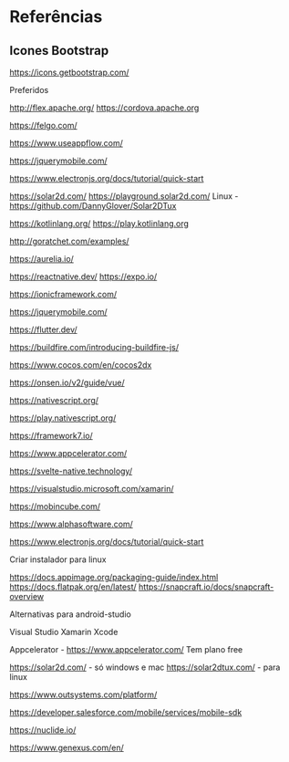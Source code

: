 # Referências

## Icones Bootstrap

https://icons.getbootstrap.com/

Preferidos

http://flex.apache.org/
https://cordova.apache.org

https://felgo.com/

https://www.useappflow.com/

https://jquerymobile.com/

https://www.electronjs.org/docs/tutorial/quick-start


https://solar2d.com/
https://playground.solar2d.com/
Linux - https://github.com/DannyGlover/Solar2DTux

https://kotlinlang.org/
https://play.kotlinlang.org

http://goratchet.com/examples/

https://aurelia.io/

https://reactnative.dev/
https://expo.io/   

https://ionicframework.com/

https://jquerymobile.com/

https://flutter.dev/

https://buildfire.com/introducing-buildfire-js/

https://www.cocos.com/en/cocos2dx

https://onsen.io/v2/guide/vue/

https://nativescript.org/

https://play.nativescript.org/

https://framework7.io/

https://www.appcelerator.com/

https://svelte-native.technology/

https://visualstudio.microsoft.com/xamarin/

https://mobincube.com/

https://www.alphasoftware.com/

https://www.electronjs.org/docs/tutorial/quick-start

Criar instalador para linux

https://docs.appimage.org/packaging-guide/index.html
https://docs.flatpak.org/en/latest/
https://snapcraft.io/docs/snapcraft-overview

Alternativas para android-studio

Visual Studio
Xamarin
Xcode

Appcelerator - https://www.appcelerator.com/
Tem plano free

https://solar2d.com/ - só windows e mac
https://solar2dtux.com/ - para linux

https://www.outsystems.com/platform/

https://developer.salesforce.com/mobile/services/mobile-sdk

https://nuclide.io/

https://www.genexus.com/en/


